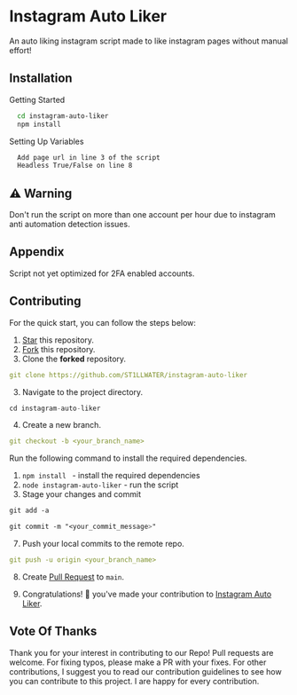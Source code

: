 
# Instagram Auto Liker

An auto liking instagram script made to like instagram pages without manual effort!



## Installation

Getting Started

```bash
  cd instagram-auto-liker
  npm install
```

Setting Up Variables

```bash
  Add page url in line 3 of the script
  Headless True/False on line 8
```


    
## ⚠️ Warning 

Don't run the script on more than one account per hour due to instagram anti automation detection issues.

## Appendix

Script not yet optimized for 2FA enabled accounts.


  ## Contributing

For the quick start, you can follow the steps below:

1. [Star](https://github.com/ST1LLWATER/instagram-auto-liker) this repository.
2. [Fork](https://github.com/ST1LLWATER/instagram-auto-liker) this repository.
3. Clone the **forked** repository.

```yml
git clone https://github.com/ST1LLWATER/instagram-auto-liker
```

3. Navigate to the project directory.

```py
cd instagram-auto-liker
```

4. Create a new branch.

```yml
git checkout -b <your_branch_name>
```

Run the following command to install the required dependencies.

1. `npm install ` - install the required dependencies
2. `node instagram-auto-liker` - run the script
3. Stage your changes and commit

```css
git add -a

git commit -m "<your_commit_message>"
```

7. Push your local commits to the remote repo.

```yml
git push -u origin <your_branch_name>
```

8. Create [Pull Request](https://docs.github.com/en/github/collaborating-with-pull-requests/proposing-changes-to-your-work-with-pull-requests/creating-a-pull-request) to `main`.

9. Congratulations! 🎉 you've made your contribution to [Instagram Auto Liker](https://github.com/ST1LLWATER/instagram-auto-liker).

## Vote Of Thanks
   Thank you for your interest in contributing to our Repo! Pull requests are welcome. For fixing typos, please make a PR with your fixes. For other contributions, I suggest you to read our contribution guidelines to see how you can contribute to this project. I are happy for every contribution.
  